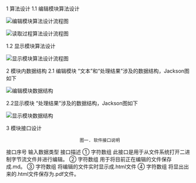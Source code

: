 1	算法设计
1.1	编辑模块算法设计


![编辑模块算法设计流程图](http://thyrsi.com/t6/375/1537805459x-1566688347.png)


![读取过程算法设计流程图](http://thyrsi.com/t6/375/1537805517x-1566688347.png)































 

1.2	显示模块算法设计




![显示模块算法设计流程图](http://thyrsi.com/t6/375/1537805559x-1566688347.png)




 











2	模块内数据结构
2.1	编辑模块
“文本”和“处理结果”涉及的数据结构，Jackson图如下





![编辑模块数据结构](http://thyrsi.com/t6/375/1537805662x-1376440090.png)







2.2显示模块
“处理结果”涉及的数据结构，Jackson图如下




![显示模块数据结构](http://thyrsi.com/t6/375/1537805662x-1376440090.png)












3	模块接口设计
 
								图一. 软件接口说明



接口序号	输入数据类型	接口描述
①		字符数组	此接口是用于从文件系统打开二进制字节流文件并进行编辑。
②		字符数组	用于将目前正在编辑的文件保存成.md。
③		字符数组	将编辑的文件实时显示成.html文件
④		字符数组	将显出出来的.html文件保存为.pdf文件。




